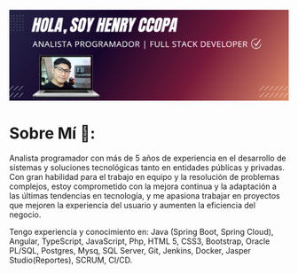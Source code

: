 ![logo](https://github.com/henryccopa/henryccopa/blob/main/2024-12-09_13-39.png)
### <h1>Sobre Mí 🧑:</h1>
 
Analista programador con más de 5 años de experiencia en el desarrollo de sistemas y soluciones tecnológicas tanto en entidades públicas y privadas. Con gran habilidad para el trabajo en equipo y la resolución de problemas complejos, estoy comprometido con la mejora continua y la adaptación a las últimas tendencias en tecnología, y me apasiona trabajar en proyectos que mejoren la experiencia del usuario y aumenten la eficiencia del negocio.

Tengo experiencia y conocimiento en: Java (Spring Boot, Spring Cloud), Angular, TypeScript, JavaScript, Php, HTML 5, CSS3, Bootstrap, Oracle PL/SQL, Postgres, Mysq, SQL Server, Git, Jenkins, Docker, Jasper Studio(Reportes), SCRUM, CI/CD.
